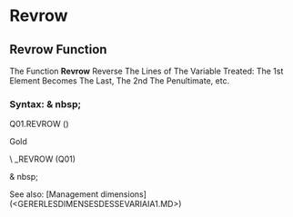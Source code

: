 # Revrow

## Revrow Function

The Function **Revrow** Reverse The Lines of The Variable Treated: The 1st Element Becomes The Last, The 2nd The Penultimate, etc.

### Syntax: & nbsp;

Q01.REVROW ()

Gold

\ _REVROW (Q01)

& nbsp;

See also: [Management dimensions] (<GERERLESDIMENSESDESSEVARIAIA1.MD>)